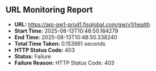 ## URL Monitoring Report

- **URL:** https://api-gw1-prod1.fisglobal.com/gw/v1/health
- **Start Time:** 2025-08-13T10:48:50.184279
- **End Time:** 2025-08-13T10:48:50.338240
- **Total Time Taken:** 0.153961 seconds
- **HTTP Status Code:** 403
- **Status:** Failure
- **Failure Reason:** HTTP Status Code: 403
